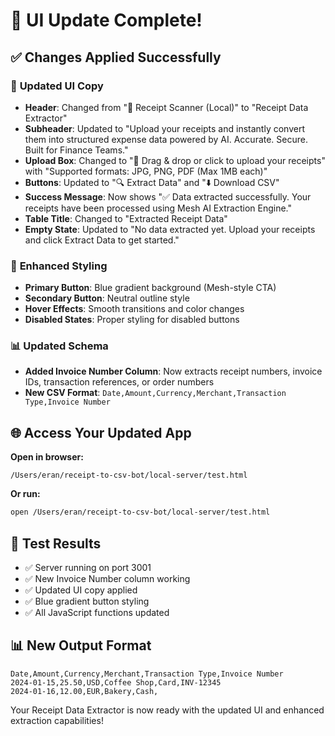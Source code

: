 # 🎉 **UI Update Complete!**

## ✅ **Changes Applied Successfully**

### 🎨 **Updated UI Copy**
- **Header**: Changed from "🧾 Receipt Scanner (Local)" to "Receipt Data Extractor"
- **Subheader**: Updated to "Upload your receipts and instantly convert them into structured expense data powered by AI. Accurate. Secure. Built for Finance Teams."
- **Upload Box**: Changed to "📄 Drag & drop or click to upload your receipts" with "Supported formats: JPG, PNG, PDF (Max 1MB each)"
- **Buttons**: Updated to "🔍 Extract Data" and "⬇️ Download CSV"
- **Success Message**: Now shows "✅ Data extracted successfully. Your receipts have been processed using Mesh AI Extraction Engine."
- **Table Title**: Changed to "Extracted Receipt Data"
- **Empty State**: Updated to "No data extracted yet. Upload your receipts and click Extract Data to get started."

### 🎨 **Enhanced Styling**
- **Primary Button**: Blue gradient background (Mesh-style CTA)
- **Secondary Button**: Neutral outline style
- **Hover Effects**: Smooth transitions and color changes
- **Disabled States**: Proper styling for disabled buttons

### 📊 **Updated Schema**
- **Added Invoice Number Column**: Now extracts receipt numbers, invoice IDs, transaction references, or order numbers
- **New CSV Format**: `Date,Amount,Currency,Merchant,Transaction Type,Invoice Number`

## 🌐 **Access Your Updated App**

**Open in browser:**
```
/Users/eran/receipt-to-csv-bot/local-server/test.html
```

**Or run:**
```bash
open /Users/eran/receipt-to-csv-bot/local-server/test.html
```

## 🧪 **Test Results**
- ✅ Server running on port 3001
- ✅ New Invoice Number column working
- ✅ Updated UI copy applied
- ✅ Blue gradient button styling
- ✅ All JavaScript functions updated

## 📊 **New Output Format**
```csv
Date,Amount,Currency,Merchant,Transaction Type,Invoice Number
2024-01-15,25.50,USD,Coffee Shop,Card,INV-12345
2024-01-16,12.00,EUR,Bakery,Cash,
```

Your Receipt Data Extractor is now ready with the updated UI and enhanced extraction capabilities!
